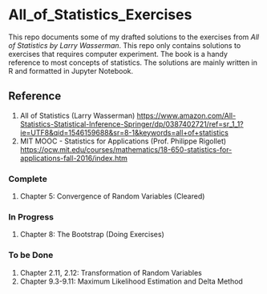 # All_of_Statistics_Exercises
This repo documents some of my drafted solutions to the exercises from *All of Statistics by Larry Wasserman*. This repo only contains solutions to exercises that requires computer experiment. The book is a handy reference to most concepts of statistics. The solutions are mainly written in R and formatted in Jupyter Notebook.

## Reference
1. All of Statistics (Larry Wasserman) https://www.amazon.com/All-Statistics-Statistical-Inference-Springer/dp/0387402721/ref=sr_1_1?ie=UTF8&qid=1546159688&sr=8-1&keywords=all+of+statistics
2. MIT MOOC - Statistics for Applications (Prof. Philippe Rigollet) https://ocw.mit.edu/courses/mathematics/18-650-statistics-for-applications-fall-2016/index.htm

### Complete
1. Chapter 5: Convergence of Random Variables (Cleared)

### In Progress
1. Chapter 8: The Bootstrap (Doing Exercises)

### To be Done
1. Chapter 2.11, 2.12: Transformation of Random Variables
2. Chapter 9.3-9.11: Maximum Likelihood Estimation and Delta Method


